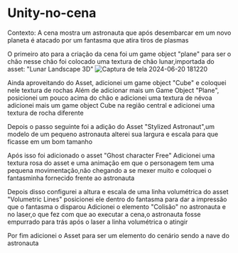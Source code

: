 # Unity-no-cena

Contexto: A cena mostra um astronauta que após desembarcar em um novo planeta é atacado por um fantasma que atira tiros de plasmas

O primeiro ato para a criação da cena foi um game object "plane" para ser o chão
nesse chão foi colocado uma textura de chão lunar,importada do asset:
"Lunar Landscape 3D"
![Captura de tela 2024-06-20 181220](https://github.com/LucasSoaresdeAraujo/Unity--cena/assets/161390682/3f8a2750-52d1-40c5-9d5e-221d0bc12909)



Ainda aproveitando do Asset, adicionei um game object "Cube" e coloquei nele textura de rochas
Além de adicionar mais um Game Object "Plane", posicionei um pouco acima do chão e adicionei uma textura de névoa
adicionei mais um game object Cube na região central e adicionei uma textura de rocha diferente


Depois o passo seguinte foi a adição do Asset "Stylized Astronaut",um modelo de um pequeno astronauta
alterei sua largura e escala para que ficasse em um bom tamanho

Após isso foi adicionado o asset "Ghost character Free"
Adicionei uma textura rosa do asset e uma animação em que o personagem tem uma pequena movimentação,não chegando a se mexer muito
e coloquei o fantasminha fornecido frente ao astronauta


Depois disso configurei a altura e escala de uma linha volumétrica do asset "Volumetric Lines"
posicionei ele dentro do fantasma para dar a impressão que o fantasma o disparou
Adicionei o elemento "Colisão" no astronauta e no laser,o que fez com que ao executar a cena,o astronauta fosse empurrado para trás após o laser a linha volumétrica o atingir

Por fim adicionei o Asset 
para ser um elemento do cenário sendo a nave do astronauta

